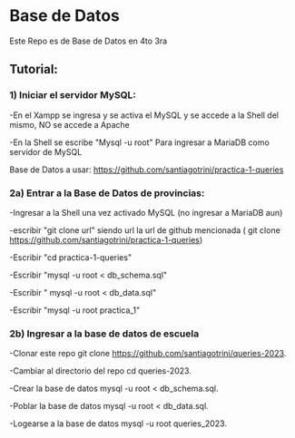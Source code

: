 # Base de Datos
Este Repo es de Base de Datos en 4to 3ra


## Tutorial:
### 1) Iniciar el servidor MySQL:

-En el Xampp se ingresa y se activa el MySQL y se accede a la Shell del mismo, NO se accede a Apache

-En la Shell se escribe "Mysql -u root" Para ingresar a MariaDB como servidor de MySQL

Base de Datos a usar:
 https://github.com/santiagotrini/practica-1-queries

 ### 2a) Entrar a la Base de Datos de provincias:

 -Ingresar a la Shell una vez activado MySQL (no ingresar a MariaDB aun)

 -escribir "git clone url" siendo url la url de github mencionada ( git clone https://github.com/santiagotrini/practica-1-queries)

 -Escribir "cd practica-1-queries"

 -Escribir "mysql -u root < db_schema.sql"

 -Escribir " mysql -u root < db_data.sql"

 -Escribir "mysql -u root practica_1"

 ### 2b) Ingresar a la base de datos de escuela
 
 -Clonar este repo git clone https://github.com/santiagotrini/queries-2023.

 -Cambiar al directorio del repo cd queries-2023.

 -Crear la base de datos mysql -u root < db_schema.sql.

 -Poblar la base de datos mysql -u root < db_data.sql.

 -Logearse a la base de datos mysql -u root queries_2023.
